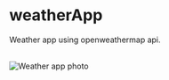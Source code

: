 # weatherApp

Weather app using openweathermap api. <br> <br>

![Weather app photo](https://user-images.githubusercontent.com/80975936/137601134-1e40e7e2-474d-4b76-b8ae-34f4e95ab5ac.png)
